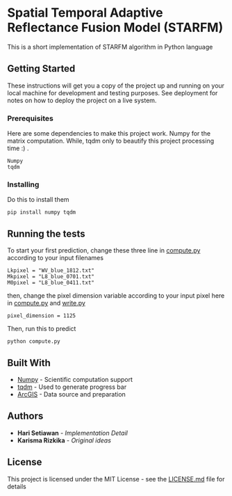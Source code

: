 
# Spatial Temporal Adaptive Reflectance Fusion Model (STARFM)

This is a short implementation of STARFM algorithm in Python language

## Getting Started

These instructions will get you a copy of the project up and running on your local machine for development and testing purposes. See deployment for notes on how to deploy the project on a live system.

### Prerequisites

Here are some dependencies to make this project work.
Numpy for the matrix computation. While, tqdm only to beautify this project processing time :) .

```
Numpy
tqdm
```

### Installing

Do this to install them


```
pip install numpy tqdm
```

## Running the tests

To start your first prediction, change these three line
in [compute.py](https://github.com/harisw/STARFM_prediction/blob/master/compute.py) according to your input filenames

```
Lkpixel = "WV_blue_1812.txt"
Mkpixel = "L8_blue_0701.txt"
M0pixel = "L8_blue_0411.txt"

```

then, change the pixel dimension variable according to your input pixel here in [compute.py](https://github.com/harisw/STARFM_prediction/blob/master/compute.py) and [write.py](https://github.com/harisw/STARFM_prediction/blob/master/write.py)

```
pixel_dimension = 1125
```

Then, run this to predict

```
python compute.py
```

## Built With

* [Numpy](http://www.dropwizard.io/1.0.2/docs/) - Scientific computation support
* [tqdm](https://github.com/tqdm/tqdm) - Used to generate progress bar
* [ArcGIS](https://desktop.arcgis.com/en/) - Data source and preparation

## Authors

* **Hari Setiawan** - *Implementation Detail*
* **Karisma Rizkika** - *Original ideas*

## License

This project is licensed under the MIT License - see the [LICENSE.md](LICENSE.md) file for details
